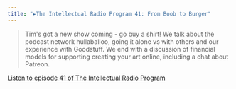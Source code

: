 ```yaml
---
title: "►The Intellectual Radio Program 41: From Boob to Burger"
---
```

<blockquote><p>
  Tim&#39;s got a new show coming - go buy a shirt! We talk about the podcast network hullaballoo, going it alone vs with others and our experience with Goodstuff. We end with a discussion of financial models for supporting creating your art online, including a chat about Patreon.</p>
</blockquote>
<p><a href="https://goodstuff.fm/tirp/41">Listen to episode 41 of The Intellectual Radio Program</a></p>
